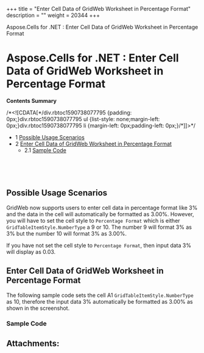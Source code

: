 +++
title = "Enter Cell Data of GridWeb Worksheet in Percentage Format" 
description = "" 
weight = 20344 
+++

Aspose.Cells for .NET : Enter Cell Data of GridWeb Worksheet in Percentage Format  

# Aspose.Cells for .NET : Enter Cell Data of GridWeb Worksheet in Percentage Format


**Contents Summary**

/\*<!\[CDATA\[\*/div.rbtoc1590738077795 {padding: 0px;}div.rbtoc1590738077795 ul {list-style: none;margin-left: 0px;}div.rbtoc1590738077795 li {margin-left: 0px;padding-left: 0px;}/\*\]\]>\*/

*   1 [Possible Usage Scenarios](#EnterCellDataofGridWebWorksheetinPercentageFormat-PossibleUsageScenarios)
*   2 [Enter Cell Data of GridWeb Worksheet in Percentage Format](#EnterCellDataofGridWebWorksheetinPercentageFormat-EnterCellDataofGridWebWorksheetinPercentageFormat)
    *   2.1 [Sample Code](#EnterCellDataofGridWebWorksheetinPercentageFormat-SampleCode)

 

 

## Possible Usage Scenarios

GridWeb now supports users to enter cell data in percentage format like 3% and the data in the cell will automatically be formatted as 3.00%. However, you will have to set the cell style to `Percentage Format` which is either `GridTableItemStyle.NumberType` a 9 or 10. The number 9 will format 3% as 3% but the number 10 will format 3% as 3.00%.

If you have not set the cell style to `Percentage Format`, then input data 3% will display as 0.03.

## Enter Cell Data of GridWeb Worksheet in Percentage Format

The following sample code sets the cell A1 `GridTableItemStyle.NumberType` as 10, therefore the input data 3% automatically be formatted as 3.00% as shown in the screenshot.


### Sample Code

## Attachments:


